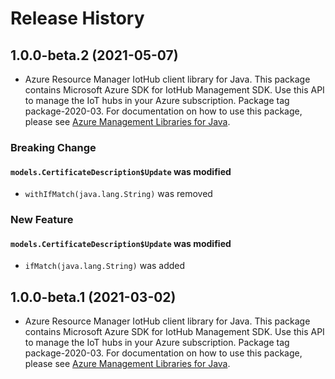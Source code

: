 # Release History

## 1.0.0-beta.2 (2021-05-07)

- Azure Resource Manager IotHub client library for Java. This package contains Microsoft Azure SDK for IotHub Management SDK. Use this API to manage the IoT hubs in your Azure subscription. Package tag package-2020-03. For documentation on how to use this package, please see [Azure Management Libraries for Java](https://aka.ms/azsdk/java/mgmt).

### Breaking Change

#### `models.CertificateDescription$Update` was modified

* `withIfMatch(java.lang.String)` was removed

### New Feature

#### `models.CertificateDescription$Update` was modified

* `ifMatch(java.lang.String)` was added

## 1.0.0-beta.1 (2021-03-02)

- Azure Resource Manager IotHub client library for Java. This package contains Microsoft Azure SDK for IotHub Management SDK. Use this API to manage the IoT hubs in your Azure subscription. Package tag package-2020-03. For documentation on how to use this package, please see [Azure Management Libraries for Java](https://aka.ms/azsdk/java/mgmt).
